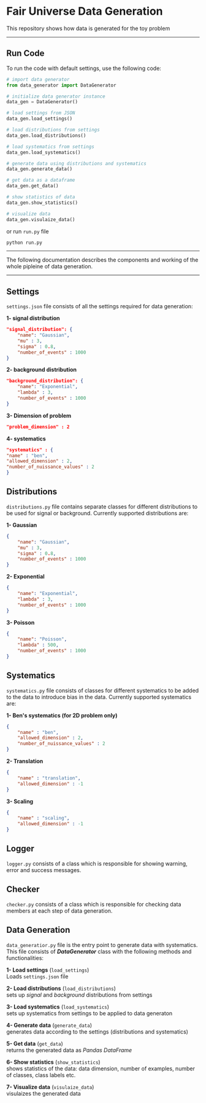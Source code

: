 # Fair Universe Data Generation
This repository shows how data is generated for the toy problem
***

## Run Code
To run the code with default settings, use the following code:

```python
# import data generator
from data_generator import DataGenerator

# initialize data generator instance
data_gen = DataGenerator()

# load settings from JSON
data_gen.load_settings()

# load distributions from settings
data_gen.load_distributions()

# load systematics from settings
data_gen.load_systematics()

# generate data using distributions and systematics
data_gen.generate_data()

# get data as a dataframe
data_gen.get_data()

# show statistics of data
data_gen.show_statistics()

# visualize data
data_gen.visulaize_data()

```

or run `run.py` file 
```bash
python run.py
```
***

The following documentation describes the components and working of the whole pipleine of data generation. 

***


## Settings
`settings.json` file consists of all the settings required for data generation:

**1- signal distribution**
```json
"signal_distribution": {
    "name": "Gaussian",
    "mu" : 3,
    "sigma" : 0.8,
    "number_of_events" : 1000
}
```
**2- background distribution**
```json
"background_distribution": {
    "name": "Exponential",
    "lambda" : 3,
    "number_of_events" : 1000
}
```

**3- Dimension of problem**
```json
"problem_dimension" : 2
```
**4- systematics**
```json
"systematics" : {
"name" : "ben",
"allowed_dimension" : 2,
"number_of_nuissance_values" : 2
}
```

## Distributions
`distributions.py` file contains separate classes for different distributions to be used for signal or background. Currently supported distributions are:

**1- Gaussian**
```json
{
    "name": "Gaussian",
    "mu" : 3,
    "sigma" : 0.8,
    "number_of_events" : 1000
}
```
**2- Exponential**
```json
{
    "name": "Exponential",
    "lambda" : 3,
    "number_of_events" : 1000
}
```
**3- Poisson**
```json
{
    "name": "Poisson",
    "lambda" : 500,
    "number_of_events" : 1000
}
```

## Systematics
`systematics.py` file consists of classes for different systematics to be added to the data to introduce bias in the data. Currently supported systematics are:

**1- Ben's systematics (for 2D problem only)**
```json
{
    "name" : "ben",
    "allowed_dimension" : 2,
    "number_of_nuissance_values" : 2
}
```
**2- Translation**
```json
{
    "name" : "translation",
    "allowed_dimension" : -1
}
```
**3- Scaling**
```json
{
    "name" : "scaling",
    "allowed_dimension" : -1
}
```

## Logger
`logger.py` consists of a class which is responsible for showing warning, error and success messages.


## Checker
`checker.py` consists of a class which is responsible for checking data members at each step of data generation.


## Data Generation
`data_generatior.py` file is the entry point to generate data with systematics. This file consists of ***DataGenerator*** class with the following methods and functionalities:

**1- Load settings** (`load_settings`)  
Loads `settings.json` file 

**2- Load distributions** (`load_distributions`)  
sets up *signal* and *background* distributions from settings

**3- Load systematics** (`load_systematics`)  
sets up systematics from settings to be applied to data generaton

**4- Generate data** (`generate_data`)  
generates data according to the settings (distributions and systematics)

**5- Get data** (`get_data`)  
returns the generated data as *Pandas DataFrame*

**6- Show statistics** (`show_statistics`)  
shows statistics of the data: data dimension, number of examples, number of classes, class labels etc.

**7- Visualize data** (`visulaize_data`)   
visulaizes the generated data